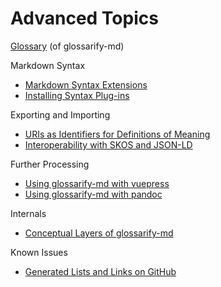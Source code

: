 [doc-vocabulary-uris]: ./vocabulary-uris.md
[doc-skos-interop]: ./skos-interop.md
[doc-vuepress]: ./vuepress.md
[doc-syntax-extensions]: ./markdown-syntax-extensions.md
[doc-conceptual-layers]: ./conceptual-layers.md
[doc-lists-on-github]: ./lists-on-github.md
[doc-pandoc]: ./pandoc.md
[doc-plugins]: ./plugins.md
[doc-glossary]: ./glossary.md

# Advanced Topics

[Glossary][doc-glossary] (of glossarify-md)

Markdown Syntax
- [Markdown Syntax Extensions][doc-syntax-extensions]
- [Installing Syntax Plug-ins][doc-plugins]

Exporting and Importing
- [URIs as Identifiers for Definitions of Meaning][doc-vocabulary-uris]
- [Interoperability with SKOS and JSON-LD][doc-skos-interop]


Further Processing
- [Using glossarify-md with vuepress][doc-vuepress]
- [Using glossarify-md with pandoc][doc-pandoc]

Internals
- [Conceptual Layers of glossarify-md][doc-conceptual-layers]

Known Issues
- [Generated Lists and Links on GitHub][doc-lists-on-github]
